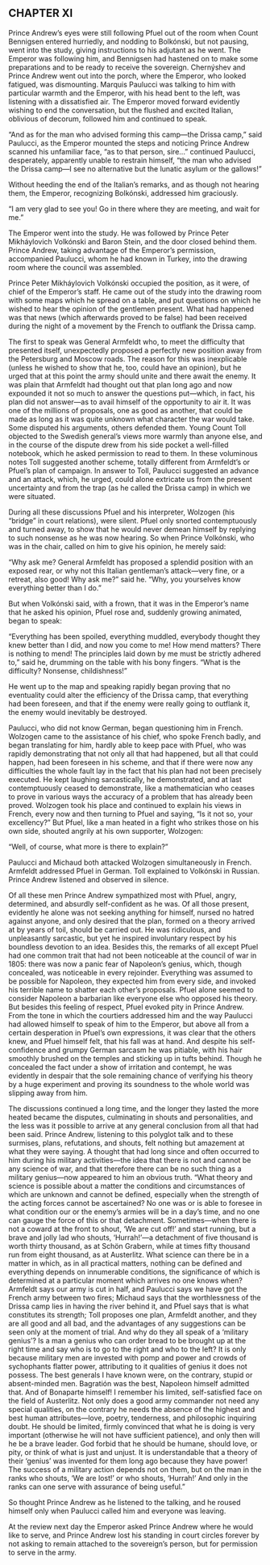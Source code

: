 ## CHAPTER XI

Prince Andrew’s eyes were still following Pfuel out of the room when
Count Bennigsen entered hurriedly, and nodding to Bolkónski, but not
pausing, went into the study, giving instructions to his adjutant as he
went. The Emperor was following him, and Bennigsen had hastened on
to make some preparations and to be ready to receive the sovereign.
Chernýshev and Prince Andrew went out into the porch, where the Emperor,
who looked fatigued, was dismounting. Marquis Paulucci was talking to
him with particular warmth and the Emperor, with his head bent to the
left, was listening with a dissatisfied air. The Emperor moved forward
evidently wishing to end the conversation, but the flushed and excited
Italian, oblivious of decorum, followed him and continued to speak.

“And as for the man who advised forming this camp—the Drissa camp,” said
Paulucci, as the Emperor mounted the steps and noticing Prince Andrew
scanned his unfamiliar face, “as to that person, sire...” continued
Paulucci, desperately, apparently unable to restrain himself, “the man
who advised the Drissa camp—I see no alternative but the lunatic asylum
or the gallows!”

Without heeding the end of the Italian’s remarks, and as though
not hearing them, the Emperor, recognizing Bolkónski, addressed him
graciously.

“I am very glad to see you! Go in there where they are meeting, and wait
for me.”

The Emperor went into the study. He was followed by Prince Peter
Mikháylovich Volkónski and Baron Stein, and the door closed behind them.
Prince Andrew, taking advantage of the Emperor’s permission, accompanied
Paulucci, whom he had known in Turkey, into the drawing room where the
council was assembled.

Prince Peter Mikháylovich Volkónski occupied the position, as it were,
of chief of the Emperor’s staff. He came out of the study into the
drawing room with some maps which he spread on a table, and put
questions on which he wished to hear the opinion of the gentlemen
present. What had happened was that news (which afterwards proved to be
false) had been received during the night of a movement by the French to
outflank the Drissa camp.

The first to speak was General Armfeldt who, to meet the difficulty that
presented itself, unexpectedly proposed a perfectly new position
away from the Petersburg and Moscow roads. The reason for this was
inexplicable (unless he wished to show that he, too, could have an
opinion), but he urged that at this point the army should unite and
there await the enemy. It was plain that Armfeldt had thought out that
plan long ago and now expounded it not so much to answer the questions
put—which, in fact, his plan did not answer—as to avail himself of the
opportunity to air it. It was one of the millions of proposals, one as
good as another, that could be made as long as it was quite unknown
what character the war would take. Some disputed his arguments, others
defended them. Young Count Toll objected to the Swedish general’s views
more warmly than anyone else, and in the course of the dispute drew from
his side pocket a well-filled notebook, which he asked permission to
read to them. In these voluminous notes Toll suggested another scheme,
totally different from Armfeldt’s or Pfuel’s plan of campaign. In answer
to Toll, Paulucci suggested an advance and an attack, which, he urged,
could alone extricate us from the present uncertainty and from the trap
(as he called the Drissa camp) in which we were situated.

During all these discussions Pfuel and his interpreter, Wolzogen
(his “bridge” in court relations), were silent. Pfuel only snorted
contemptuously and turned away, to show that he would never demean
himself by replying to such nonsense as he was now hearing. So when
Prince Volkónski, who was in the chair, called on him to give his
opinion, he merely said:

“Why ask me? General Armfeldt has proposed a splendid position with an
exposed rear, or why not this Italian gentleman’s attack—very fine, or
a retreat, also good! Why ask me?” said he. “Why, you yourselves know
everything better than I do.”

But when Volkónski said, with a frown, that it was in the Emperor’s name
that he asked his opinion, Pfuel rose and, suddenly growing animated,
began to speak:

“Everything has been spoiled, everything muddled, everybody thought they
knew better than I did, and now you come to me! How mend matters? There
is nothing to mend! The principles laid down by me must be strictly
adhered to,” said he, drumming on the table with his bony fingers. “What
is the difficulty? Nonsense, childishness!”

He went up to the map and speaking rapidly began proving that no
eventuality could alter the efficiency of the Drissa camp, that
everything had been foreseen, and that if the enemy were really going to
outflank it, the enemy would inevitably be destroyed.

Paulucci, who did not know German, began questioning him in French.
Wolzogen came to the assistance of his chief, who spoke French badly,
and began translating for him, hardly able to keep pace with Pfuel, who
was rapidly demonstrating that not only all that had happened, but all
that could happen, had been foreseen in his scheme, and that if there
were now any difficulties the whole fault lay in the fact that his plan
had not been precisely executed. He kept laughing sarcastically, he
demonstrated, and at last contemptuously ceased to demonstrate, like
a mathematician who ceases to prove in various ways the accuracy of
a problem that has already been proved. Wolzogen took his place and
continued to explain his views in French, every now and then turning to
Pfuel and saying, “Is it not so, your excellency?” But Pfuel, like a man
heated in a fight who strikes those on his own side, shouted angrily at
his own supporter, Wolzogen:

“Well, of course, what more is there to explain?”

Paulucci and Michaud both attacked Wolzogen simultaneously in French.
Armfeldt addressed Pfuel in German. Toll explained to Volkónski in
Russian. Prince Andrew listened and observed in silence.

Of all these men Prince Andrew sympathized most with Pfuel, angry,
determined, and absurdly self-confident as he was. Of all those present,
evidently he alone was not seeking anything for himself, nursed no
hatred against anyone, and only desired that the plan, formed on a
theory arrived at by years of toil, should be carried out. He was
ridiculous, and unpleasantly sarcastic, but yet he inspired involuntary
respect by his boundless devotion to an idea. Besides this, the remarks
of all except Pfuel had one common trait that had not been noticeable
at the council of war in 1805: there was now a panic fear of Napoleon’s
genius, which, though concealed, was noticeable in every rejoinder.
Everything was assumed to be possible for Napoleon, they expected him
from every side, and invoked his terrible name to shatter each other’s
proposals. Pfuel alone seemed to consider Napoleon a barbarian like
everyone else who opposed his theory. But besides this feeling of
respect, Pfuel evoked pity in Prince Andrew. From the tone in which
the courtiers addressed him and the way Paulucci had allowed himself to
speak of him to the Emperor, but above all from a certain desperation
in Pfuel’s own expressions, it was clear that the others knew, and Pfuel
himself felt, that his fall was at hand. And despite his self-confidence
and grumpy German sarcasm he was pitiable, with his hair smoothly
brushed on the temples and sticking up in tufts behind. Though he
concealed the fact under a show of irritation and contempt, he was
evidently in despair that the sole remaining chance of verifying his
theory by a huge experiment and proving its soundness to the whole world
was slipping away from him.

The discussions continued a long time, and the longer they lasted
the more heated became the disputes, culminating in shouts and
personalities, and the less was it possible to arrive at any general
conclusion from all that had been said. Prince Andrew, listening to this
polyglot talk and to these surmises, plans, refutations, and shouts,
felt nothing but amazement at what they were saying. A thought that had
long since and often occurred to him during his military activities—the
idea that there is not and cannot be any science of war, and that
therefore there can be no such thing as a military genius—now appeared
to him an obvious truth. “What theory and science is possible about a
matter the conditions and circumstances of which are unknown and cannot
be defined, especially when the strength of the acting forces cannot be
ascertained? No one was or is able to foresee in what condition our or
the enemy’s armies will be in a day’s time, and no one can gauge the
force of this or that detachment. Sometimes—when there is not a coward
at the front to shout, ‘We are cut off!’ and start running, but a brave
and jolly lad who shouts, ‘Hurrah!’—a detachment of five thousand
is worth thirty thousand, as at Schön Grabern, while at times fifty
thousand run from eight thousand, as at Austerlitz. What science can
there be in a matter in which, as in all practical matters, nothing
can be defined and everything depends on innumerable conditions, the
significance of which is determined at a particular moment which arrives
no one knows when? Armfeldt says our army is cut in half, and Paulucci
says we have got the French army between two fires; Michaud says that
the worthlessness of the Drissa camp lies in having the river behind it,
and Pfuel says that is what constitutes its strength; Toll proposes
one plan, Armfeldt another, and they are all good and all bad, and the
advantages of any suggestions can be seen only at the moment of trial.
And why do they all speak of a ‘military genius’? Is a man a genius who
can order bread to be brought up at the right time and say who is to go
to the right and who to the left? It is only because military men are
invested with pomp and power and crowds of sychophants flatter power,
attributing to it qualities of genius it does not possess. The best
generals I have known were, on the contrary, stupid or absent-minded
men. Bagratión was the best, Napoleon himself admitted that. And of
Bonaparte himself! I remember his limited, self-satisfied face on the
field of Austerlitz. Not only does a good army commander not need any
special qualities, on the contrary he needs the absence of the highest
and best human attributes—love, poetry, tenderness, and philosophic
inquiring doubt. He should be limited, firmly convinced that what he
is doing is very important (otherwise he will not have sufficient
patience), and only then will he be a brave leader. God forbid that he
should be humane, should love, or pity, or think of what is just
and unjust. It is understandable that a theory of their ‘genius’ was
invented for them long ago because they have power! The success of a
military action depends not on them, but on the man in the ranks who
shouts, ‘We are lost!’ or who shouts, ‘Hurrah!’ And only in the ranks
can one serve with assurance of being useful.”

So thought Prince Andrew as he listened to the talking, and he roused
himself only when Paulucci called him and everyone was leaving.

At the review next day the Emperor asked Prince Andrew where he would
like to serve, and Prince Andrew lost his standing in court circles
forever by not asking to remain attached to the sovereign’s person, but
for permission to serve in the army.






